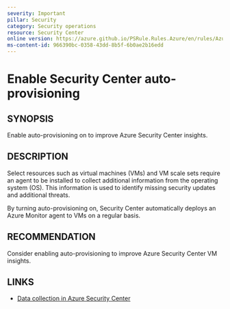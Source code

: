 ```yaml
---
severity: Important
pillar: Security
category: Security operations
resource: Security Center
online version: https://azure.github.io/PSRule.Rules.Azure/en/rules/Azure.SecurityCenter.Provisioning/
ms-content-id: 966390bc-0358-43dd-8b5f-6b0ae2b16edd
---
```


# Enable Security Center auto-provisioning

## SYNOPSIS

Enable auto-provisioning on to improve Azure Security Center insights.

## DESCRIPTION

Select resources such as virtual machines (VMs) and VM scale sets require an agent to be installed to collect additional information from the operating system (OS).
This information is used to identify missing security updates and additional threats.

By turning auto-provisioning on, Security Center automatically deploys an Azure Monitor agent to VMs on a regular basis.

## RECOMMENDATION

Consider enabling auto-provisioning to improve Azure Security Center VM insights.

## LINKS

- [Data collection in Azure Security Center](https://docs.microsoft.com/azure/security-center/security-center-enable-data-collection)
